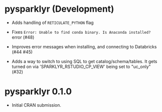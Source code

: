 # pysparklyr (Development)

* Adds handling of `RETICULATE_PYTHON` flag 

* Fixes `Error: Unable to find conda binary. Is Anaconda installed?` error (#48)

* Improves error messages when installing, and connecting to Databricks (#44 #45)

* Adds a way to switch to using SQL to get catalog/schema/tables. It gets
turned on via 'SPARKLYR_RSTUDIO_CP_VIEW' being set to "uc_only" (#32)

# pysparklyr 0.1.0

* Initial CRAN submission.
